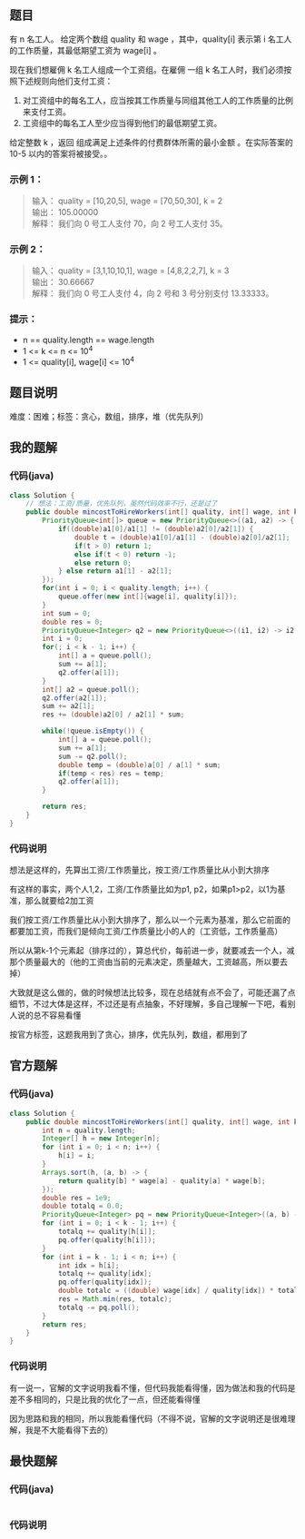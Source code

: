 ## 题目
有 n 名工人。 给定两个数组 quality 和 wage ，其中，quality[i] 表示第 i 名工人的工作质量，其最低期望工资为 wage[i] 。

现在我们想雇佣 k 名工人组成一个工资组。在雇佣 一组 k 名工人时，我们必须按照下述规则向他们支付工资：

1. 对工资组中的每名工人，应当按其工作质量与同组其他工人的工作质量的比例来支付工资。
2. 工资组中的每名工人至少应当得到他们的最低期望工资。

给定整数 k ，返回 组成满足上述条件的付费群体所需的最小金额 。在实际答案的 10-5 以内的答案将被接受。。
### 示例 1：
> 输入： quality = [10,20,5], wage = [70,50,30], k = 2  
> 输出： 105.00000  
> 解释： 我们向 0 号工人支付 70，向 2 号工人支付 35。  
### 示例 2：
> 输入： quality = [3,1,10,10,1], wage = [4,8,2,2,7], k = 3   
> 输出： 30.66667  
> 解释： 我们向 0 号工人支付 4，向 2 号和 3 号分别支付 13.33333。  
### 提示：
- n == quality.length == wage.length
- 1 <= k <= n <= 10<sup>4</sup>
- 1 <= quality[i], wage[i] <= 10<sup>4</sup>
## 题目说明
难度：困难；标签：贪心，数组，排序，堆（优先队列）
## 我的题解
### 代码(java)
```java
class Solution {
    // 想法：工资/质量，优先队列，虽然代码效率不行，还是过了
    public double mincostToHireWorkers(int[] quality, int[] wage, int k) {
        PriorityQueue<int[]> queue = new PriorityQueue<>((a1, a2) -> {
            if((double)a1[0]/a1[1] != (double)a2[0]/a2[1]) {
                double t = (double)a1[0]/a1[1] - (double)a2[0]/a2[1];
                if(t > 0) return 1;
                else if(t < 0) return -1;
                else return 0;
            } else return a1[1] - a2[1];
        });
        for(int i = 0; i < quality.length; i++) {
            queue.offer(new int[]{wage[i], quality[i]});
        }
        int sum = 0;
        double res = 0;
        PriorityQueue<Integer> q2 = new PriorityQueue<>((i1, i2) -> i2 - i1);
        int i = 0;
        for(; i < k - 1; i++) {
            int[] a = queue.poll();
            sum += a[1];
            q2.offer(a[1]);
        }
        int[] a2 = queue.poll();
        q2.offer(a2[1]);
        sum += a2[1];
        res += (double)a2[0] / a2[1] * sum;

        while(!queue.isEmpty()) {
            int[] a = queue.poll();
            sum += a[1];
            sum -= q2.poll();
            double temp = (double)a[0] / a[1] * sum;
            if(temp < res) res = temp;
            q2.offer(a[1]);
        }

        return res;
    }
}
```
### 代码说明
想法是这样的，先算出工资/工作质量比，按工资/工作质量比从小到大排序

有这样的事实，两个人1,2，工资/工作质量比如为p1, p2，如果p1>p2，以1为基准，那么就要给2加工资

我们按工资/工作质量比从小到大排序了，那么以一个元素为基准，那么它前面的都要加工资，而我们是倾向工资/工作质量比小的人的（工资低，工作质量高）

所以从第k-1个元素起（排序过的），算总代价，每前进一步，就要减去一个人，减那个质量最大的（他的工资由当前的元素决定，质量越大，工资越高，所以要去掉）

大致就是这么做的，做的时候想法比较多，现在总结就有点不会了，可能还漏了点细节，不过大体是这样，不过还是有点抽象，不好理解，多自己理解一下吧，看别人说的总不容易看懂

按官方标签，这题我用到了贪心，排序，优先队列，数组，都用到了
## 官方题解
### 代码(java)
```java
class Solution {
    public double mincostToHireWorkers(int[] quality, int[] wage, int k) {
        int n = quality.length;
        Integer[] h = new Integer[n];
        for (int i = 0; i < n; i++) {
            h[i] = i;
        }
        Arrays.sort(h, (a, b) -> {
            return quality[b] * wage[a] - quality[a] * wage[b];
        });
        double res = 1e9;
        double totalq = 0.0;
        PriorityQueue<Integer> pq = new PriorityQueue<Integer>((a, b) -> b - a);
        for (int i = 0; i < k - 1; i++) {
            totalq += quality[h[i]];
            pq.offer(quality[h[i]]);
        }
        for (int i = k - 1; i < n; i++) {
            int idx = h[i];
            totalq += quality[idx];
            pq.offer(quality[idx]);
            double totalc = ((double) wage[idx] / quality[idx]) * totalq;
            res = Math.min(res, totalc);
            totalq -= pq.poll();
        }
        return res;
    }
}
```
### 代码说明
有一说一，官解的文字说明我看不懂，但代码我能看得懂，因为做法和我的代码是差不多相同的，只是比我的优化了一点，但还能看得懂

因为思路和我的相同，所以我能看懂代码（不得不说，官解的文字说明还是很难理解，我是不大能看得下去的）
## 最快题解
### 代码(java)
```java
```
### 代码说明